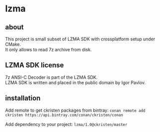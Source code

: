 # lzma

## about

This project is small subset of LZMA SDK with crossplatform setup under CMake.  
It only allows to read 7z archive from disk.

## LZMA SDK license

7z ANSI-C Decoder is part of the LZMA SDK.  
LZMA SDK is written and placed in the public domain by Igor Pavlov.

## installation

Add remote to get ckristen packages from bintray:
```conan remote add ckristen https://api.bintray.com/conan/ckristen/conan```

Add dependency to your project:
```lzma/1.0@ckristen/master```
